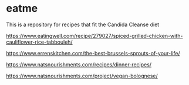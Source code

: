 # eatme

This is a repository for recipes that fit the Candida Cleanse diet

https://www.eatingwell.com/recipe/279027/spiced-grilled-chicken-with-cauliflower-rice-tabbouleh/

https://www.errenskitchen.com/the-best-brussels-sprouts-of-your-life/

https://www.natsnourishments.com/recipes/dinner-recipes/

https://www.natsnourishments.com/project/vegan-bolognese/
